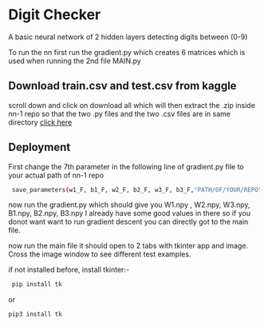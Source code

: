 # Digit Checker
A basic neural network of 2 hidden layers detecting digits between (0-9)

To run the nn first run the gradient.py which creates 6 matrices which is used when running the 2nd file MAIN.py


## Download train.csv and test.csv from kaggle

scroll down and click on download all which will then extract the .zip inside nn-1 repo so that the two .py files and the two .csv files are in same directory [click here](https://www.kaggle.com/competitions/digit-recognizer/data)


## Deployment

First change the 7th parameter in the following line of gradient.py file to your actual path of nn-1 repo 

```bash
 save_parameters(w1_F, b1_F, w2_F, b2_F, w3_F, b3_F,"PATH/OF/YOUR/REPO")
```
now run the gradient.py which should give you W1.npy , W2.npy, W3.npy, B1.npy, B2.npy, B3.npy I already have some good values in there so if you donot want want to run gradient descent you can directly got to the main file.

now run the main file it should open to 2 tabs with tkinter app and image. Cross the image window to see different test examples.

if not installed before, install tkinter:-

```bash
 pip install tk
 ```
 or 
 ```bash
 pip3 install tk
 ```
